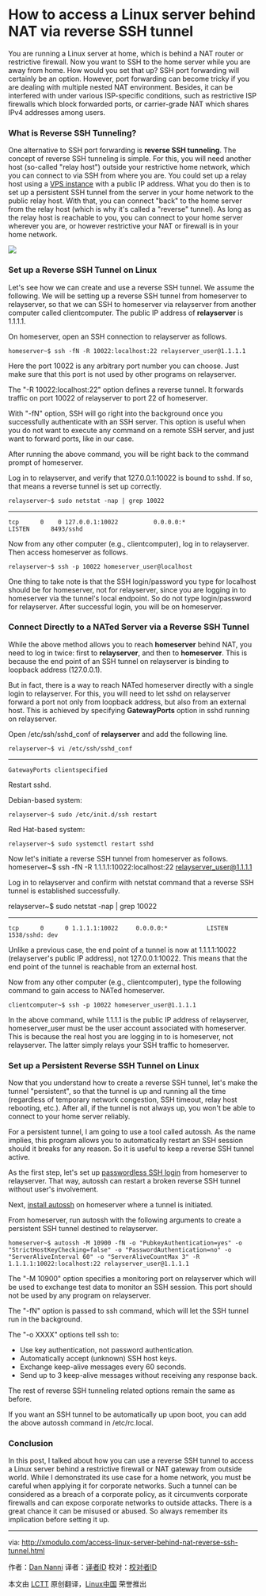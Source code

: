 How to access a Linux server behind NAT via reverse SSH tunnel
================================================================================
You are running a Linux server at home, which is behind a NAT router or restrictive firewall. Now you want to SSH to the home server while you are away from home. How would you set that up? SSH port forwarding will certainly be an option. However, port forwarding can become tricky if you are dealing with multiple nested NAT environment. Besides, it can be interfered with under various ISP-specific conditions, such as restrictive ISP firewalls which block forwarded ports, or carrier-grade NAT which shares IPv4 addresses among users.

### What is Reverse SSH Tunneling? ###

One alternative to SSH port forwarding is **reverse SSH tunneling**. The concept of reverse SSH tunneling is simple. For this, you will need another host (so-called "relay host") outside your restrictive home network, which you can connect to via SSH from where you are. You could set up a relay host using a [VPS instance][1] with a public IP address. What you do then is to set up a persistent SSH tunnel from the server in your home network to the public relay host. With that, you can connect "back" to the home server from the relay host (which is why it's called a "reverse" tunnel). As long as the relay host is reachable to you, you can connect to your home server wherever you are, or however restrictive your NAT or firewall is in your home network.

![](https://farm8.staticflickr.com/7742/17162647378_c7d9f10de8_b.jpg)

### Set up a Reverse SSH Tunnel on Linux ###

Let's see how we can create and use a reverse SSH tunnel. We assume the following. We will be setting up a reverse SSH tunnel from homeserver to relayserver, so that we can SSH to homeserver via relayserver from another computer called clientcomputer. The public IP address of **relayserver** is 1.1.1.1.

On homeserver, open an SSH connection to relayserver as follows.

    homeserver~$ ssh -fN -R 10022:localhost:22 relayserver_user@1.1.1.1

Here the port 10022 is any arbitrary port number you can choose. Just make sure that this port is not used by other programs on relayserver.

The "-R 10022:localhost:22" option defines a reverse tunnel. It forwards traffic on port 10022 of relayserver to port 22 of homeserver.

With "-fN" option, SSH will go right into the background once you successfully authenticate with an SSH server. This option is useful when you do not want to execute any command on a remote SSH server, and just want to forward ports, like in our case.

After running the above command, you will be right back to the command prompt of homeserver.

Log in to relayserver, and verify that 127.0.0.1:10022 is bound to sshd. If so, that means a reverse tunnel is set up correctly.

    relayserver~$ sudo netstat -nap | grep 10022

----------

    tcp      0    0 127.0.0.1:10022          0.0.0.0:*               LISTEN      8493/sshd           

Now from any other computer (e.g., clientcomputer), log in to relayserver. Then access homeserver as follows.

    relayserver~$ ssh -p 10022 homeserver_user@localhost

One thing to take note is that the SSH login/password you type for localhost should be for homeserver, not for relayserver, since you are logging in to homeserver via the tunnel's local endpoint. So do not type login/password for relayserver. After successful login, you will be on homeserver.

### Connect Directly to a NATed Server via a Reverse SSH Tunnel ###

While the above method allows you to reach **homeserver** behind NAT, you need to log in twice: first to **relayserver**, and then to **homeserver**. This is because the end point of an SSH tunnel on relayserver is binding to loopback address (127.0.0.1).

But in fact, there is a way to reach NATed homeserver directly with a single login to relayserver. For this, you will need to let sshd on relayserver forward a port not only from loopback address, but also from an external host. This is achieved by specifying **GatewayPorts** option in sshd running on relayserver.

Open /etc/ssh/sshd_conf of **relayserver** and add the following line.

    relayserver~$ vi /etc/ssh/sshd_conf

----------

    GatewayPorts clientspecified

Restart sshd.

Debian-based system:

    relayserver~$ sudo /etc/init.d/ssh restart

Red Hat-based system:

    relayserver~$ sudo systemctl restart sshd

Now let's initiate a reverse SSH tunnel from homeserver as follows.
homeserver~$ ssh -fN -R 1.1.1.1:10022:localhost:22 relayserver_user@1.1.1.1

Log in to relayserver and confirm with netstat command that a reverse SSH tunnel is established successfully.

   relayserver~$ sudo netstat -nap | grep 10022

----------

    tcp      0      0 1.1.1.1:10022     0.0.0.0:*           LISTEN      1538/sshd: dev  

Unlike a previous case, the end point of a tunnel is now at 1.1.1.1:10022 (relayserver's public IP address), not 127.0.0.1:10022. This means that the end point of the tunnel is reachable from an external host.

Now from any other computer (e.g., clientcomputer), type the following command to gain access to NATed homeserver.

    clientcomputer~$ ssh -p 10022 homeserver_user@1.1.1.1

In the above command, while 1.1.1.1 is the public IP address of relayserver, homeserver_user must be the user account associated with homeserver. This is because the real host you are logging in to is homeserver, not relayserver. The latter simply relays your SSH traffic to homeserver.

### Set up a Persistent Reverse SSH Tunnel on Linux ###

Now that you understand how to create a reverse SSH tunnel, let's make the tunnel "persistent", so that the tunnel is up and running all the time (regardless of temporary network congestion, SSH timeout, relay host rebooting, etc.). After all, if the tunnel is not always up, you won't be able to connect to your home server reliably.

For a persistent tunnel, I am going to use a tool called autossh. As the name implies, this program allows you to automatically restart an SSH session should it breaks for any reason. So it is useful to keep a reverse SSH tunnel active.

As the first step, let's set up [passwordless SSH login][2] from homeserver to relayserver. That way, autossh can restart a broken reverse SSH tunnel without user's involvement.

Next, [install autossh][3] on homeserver where a tunnel is initiated.

From homeserver, run autossh with the following arguments to create a persistent SSH tunnel destined to relayserver.

    homeserver~$ autossh -M 10900 -fN -o "PubkeyAuthentication=yes" -o "StrictHostKeyChecking=false" -o "PasswordAuthentication=no" -o "ServerAliveInterval 60" -o "ServerAliveCountMax 3" -R 1.1.1.1:10022:localhost:22 relayserver_user@1.1.1.1

The "-M 10900" option specifies a monitoring port on relayserver which will be used to exchange test data to monitor an SSH session. This port should not be used by any program on relayserver.

The "-fN" option is passed to ssh command, which will let the SSH tunnel run in the background.

The "-o XXXX" options tell ssh to:

- Use key authentication, not password authentication.
- Automatically accept (unknown) SSH host keys.
- Exchange keep-alive messages every 60 seconds.
- Send up to 3 keep-alive messages without receiving any response back. 

The rest of reverse SSH tunneling related options remain the same as before.

If you want an SSH tunnel to be automatically up upon boot, you can add the above autossh command in /etc/rc.local.

### Conclusion ###

In this post, I talked about how you can use a reverse SSH tunnel to access a Linux server behind a restrictive firewall or NAT gateway from outside world. While I demonstrated its use case for a home network, you must be careful when applying it for corporate networks. Such a tunnel can be considered as a breach of a corporate policy, as it circumvents corporate firewalls and can expose corporate networks to outside attacks. There is a great chance it can be misused or abused. So always remember its implication before setting it up.

--------------------------------------------------------------------------------

via: http://xmodulo.com/access-linux-server-behind-nat-reverse-ssh-tunnel.html

作者：[Dan Nanni][a]
译者：[译者ID](https://github.com/译者ID)
校对：[校对者ID](https://github.com/校对者ID)

本文由 [LCTT](https://github.com/LCTT/TranslateProject) 原创翻译，[Linux中国](http://linux.cn/) 荣誉推出

[a]:http://xmodulo.com/author/nanni
[1]:http://xmodulo.com/go/digitalocean
[2]:http://xmodulo.com/how-to-enable-ssh-login-without.html
[3]:http://ask.xmodulo.com/install-autossh-linux.html